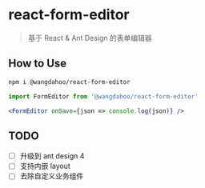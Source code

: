# react-form-editor

> 基于 React & Ant Design 的表单编辑器

## How to Use

```bash
npm i @wangdahoo/react-form-editor
```

```jsx
import FormEditor from '@wangdahoo/react-form-editor'

<FormEditor onSave={json => console.log(json)} />
```

## TODO

- [ ] 升级到 ant design 4
- [ ] 支持内嵌 layout
- [ ] 去除自定义业务组件
